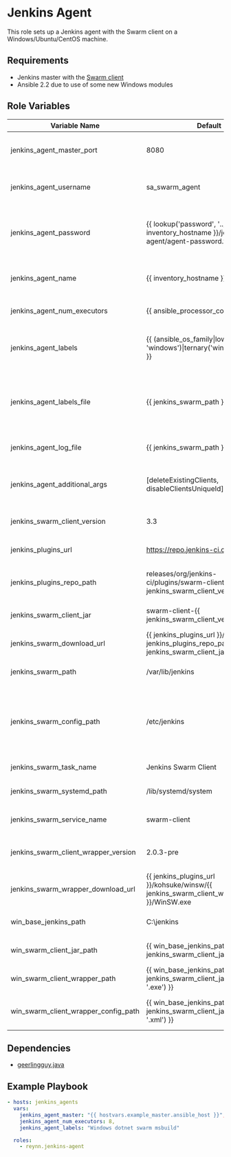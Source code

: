 Jenkins Agent
=============

This role sets up a Jenkins agent with the Swarm client on a Windows/Ubuntu/CentOS machine.

Requirements
------------

* Jenkins master with the [Swarm client](https://wiki.jenkins-ci.org/display/JENKINS/Swarm+Plugin)
* Ansible 2.2 due to use of some new Windows modules

Role Variables
--------------

| Variable Name                        | Default                                                                                              | Description                                                                                       |
|--------------------------------------|------------------------------------------------------------------------------------------------------|---------------------------------------------------------------------------------------------------|
| jenkins_agent_master_port            | 8080                                                                                                 | Port that Jenkins main UI is listening on                                                         |
| jenkins_agent_username               | sa_swarm_agent                                                                                       | User account to use while authenticating to                                                       |
| jenkins_agent_password               | {{ lookup('password', '../credentials/{{ inventory_hostname }}/jenkins-agent/agent-password.txt') }} | A password to authenticate against the Jenkins Master                                             |
| jenkins_agent_name                   | {{ inventory_hostname }}                                                                             | How this agent will show up in the UI                                                             |
| jenkins_agent_num_executors          | {{ ansible_processor_cores*2 }}                                                                      | Number of executors for running jobs                                                              |
| jenkins_agent_labels                 | {{ (ansible_os_family\|lower() == 'windows')\|ternary('windows', 'linux') }}                         | A space separated list of labels, for restricting jobs                                            |
| jenkins_agent_labels_file            | {{ jenkins_swarm_path }}/labels.swarm                                                                | A file to hold the labels and add/remove dynamically (Swarm client 3.3 and above)                 |
| jenkins_agent_log_file               | {{ jenkins_swarm_path }}/swarm.log                                                                   | Where the swarm agent will log to                                                                 |
| jenkins_agent_additional_args        | [deleteExistingClients, disableClientsUniqueId]                                                      | Additional arguments to send to the Swarm client jar                                              |
| jenkins_swarm_client_version         | 3.3                                                                                                  | Version of the Swarm client to download                                                           |
| jenkins_plugins_url                  | https://repo.jenkins-ci.org                                                                          | Base URL to download the client                                                                   |
| jenkins_plugins_repo_path            | releases/org/jenkins-ci/plugins/swarm-client/{{ jenkins_swarm_client_version }}                      | URL between the base URL and the jar file name                                                    |
| jenkins_swarm_client_jar             | swarm-client-{{ jenkins_swarm_client_version }}.jar                                                  | The file name for the swarm client jar                                                            |
| jenkins_swarm_download_url           | {{ jenkins_plugins_url }}/{{ jenkins_plugins_repo_path }}/{{ jenkins_swarm_client_jar }}             | Full URL to the Swarm client jar                                                                  |
| jenkins_swarm_path                   | /var/lib/jenkins                                                                                     | Path to the swarm client jar file                                                                 |
| jenkins_swarm_config_path            | /etc/jenkins                                                                                         | For CentOS while it is using the init.d setup, this is where the swarm-client settings are stored |
| jenkins_swarm_task_name              | Jenkins Swarm Client                                                                                 | Description for systemd                                                                           |
| jenkins_swarm_systemd_path           | /lib/systemd/system                                                                                  | Path to systemd folder                                                                            |
| jenkins_swarm_service_name           | swarm-client                                                                                         | Name of the systemd service                                                                       |
| jenkins_swarm_client_wrapper_version | 2.0.3-pre                                                                                            | Windows Service Wrapper version                                                                   |
| jenkins_swarm_wrapper_download_url   | {{ jenkins_plugins_url }}/kohsuke/winsw/{{ jenkins_swarm_client_wrapper_version }}/WinSW.exe         | Full URL to the Windows Service Wrapper exe                                                       |
| win_base_jenkins_path                | C:\\jenkins                                                                                          | Base path for the Jenkins agent                                                                   |
| win_swarm_client_jar_path            | {{ win_base_jenkins_path }}\\{{ jenkins_swarm_client_jar }}                                          | Path to the Swarm client jar file                                                                 |
| win_swarm_client_wrapper_path        | {{ win_base_jenkins_path }}\\{{ jenkins_swarm_client_jar\|replace('.jar', '.exe') }}                 | Path to the service wrapper exe                                                                   |
| win_swarm_client_wrapper_config_path | {{ win_base_jenkins_path }}\\{{ jenkins_swarm_client_jar\|replace('.jar', '.xml') }}                 | Path to the service wrapper config file                                                           |


Dependencies
------------

* [geerlingguy.java](https://galaxy.ansible.com/geerlingguy/java/)

Example Playbook
----------------

```yaml
- hosts: jenkins_agents
  vars:
    jenkins_agent_master: "{{ hostvars.example_master.ansible_host }}",
    jenkins_agent_num_executors: 8,
    jenkins_agent_labels: "Windows dotnet swarm msbuild"

  roles:
    - reynn.jenkins-agent
```
